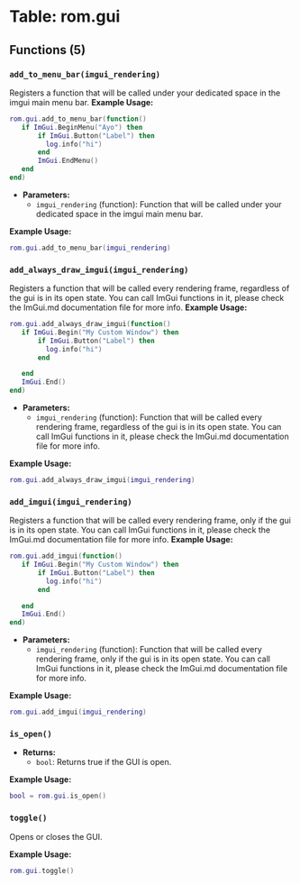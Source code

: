 # Table: rom.gui

## Functions (5)

### `add_to_menu_bar(imgui_rendering)`

Registers a function that will be called under your dedicated space in the imgui main menu bar.
**Example Usage:**
```lua
rom.gui.add_to_menu_bar(function()
   if ImGui.BeginMenu("Ayo") then
       if ImGui.Button("Label") then
         log.info("hi")
       end
       ImGui.EndMenu()
   end
end)
```

- **Parameters:**
  - `imgui_rendering` (function): Function that will be called under your dedicated space in the imgui main menu bar.

**Example Usage:**
```lua
rom.gui.add_to_menu_bar(imgui_rendering)
```

### `add_always_draw_imgui(imgui_rendering)`

Registers a function that will be called every rendering frame, regardless of the gui is in its open state. You can call ImGui functions in it, please check the ImGui.md documentation file for more info.
**Example Usage:**
```lua
rom.gui.add_always_draw_imgui(function()
   if ImGui.Begin("My Custom Window") then
       if ImGui.Button("Label") then
         log.info("hi")
       end

   end
   ImGui.End()
end)
```

- **Parameters:**
  - `imgui_rendering` (function): Function that will be called every rendering frame, regardless of the gui is in its open state. You can call ImGui functions in it, please check the ImGui.md documentation file for more info.

**Example Usage:**
```lua
rom.gui.add_always_draw_imgui(imgui_rendering)
```

### `add_imgui(imgui_rendering)`

Registers a function that will be called every rendering frame, only if the gui is in its open state. You can call ImGui functions in it, please check the ImGui.md documentation file for more info.
**Example Usage:**
```lua
rom.gui.add_imgui(function()
   if ImGui.Begin("My Custom Window") then
       if ImGui.Button("Label") then
         log.info("hi")
       end

   end
   ImGui.End()
end)
```

- **Parameters:**
  - `imgui_rendering` (function): Function that will be called every rendering frame, only if the gui is in its open state. You can call ImGui functions in it, please check the ImGui.md documentation file for more info.

**Example Usage:**
```lua
rom.gui.add_imgui(imgui_rendering)
```

### `is_open()`

- **Returns:**
  - `bool`: Returns true if the GUI is open.

**Example Usage:**
```lua
bool = rom.gui.is_open()
```

### `toggle()`

Opens or closes the GUI.

**Example Usage:**
```lua
rom.gui.toggle()
```



